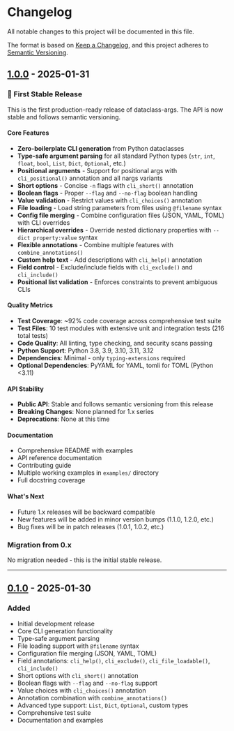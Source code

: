 # Changelog

All notable changes to this project will be documented in this file.

The format is based on [Keep a Changelog](https://keepachangelog.com/en/1.0.0/),
and this project adheres to [Semantic Versioning](https://semver.org/spec/v2.0.0.html).


## [1.0.0] - 2025-01-31

### 🎉 First Stable Release

This is the first production-ready release of dataclass-args. The API is now stable and follows semantic versioning.

#### Core Features
- **Zero-boilerplate CLI generation** from Python dataclasses
- **Type-safe argument parsing** for all standard Python types (`str`, `int`, `float`, `bool`, `List`, `Dict`, `Optional`, etc.)
- **Positional arguments** - Support for positional args with `cli_positional()` annotation and all nargs variants
- **Short options** - Concise `-n` flags with `cli_short()` annotation
- **Boolean flags** - Proper `--flag` and `--no-flag` boolean handling
- **Value validation** - Restrict values with `cli_choices()` annotation
- **File loading** - Load string parameters from files using `@filename` syntax
- **Config file merging** - Combine configuration files (JSON, YAML, TOML) with CLI overrides
- **Hierarchical overrides** - Override nested dictionary properties with `--dict property:value` syntax
- **Flexible annotations** - Combine multiple features with `combine_annotations()`
- **Custom help text** - Add descriptions with `cli_help()` annotation
- **Field control** - Exclude/include fields with `cli_exclude()` and `cli_include()`
- **Positional list validation** - Enforces constraints to prevent ambiguous CLIs

#### Quality Metrics
- **Test Coverage**: ~92% code coverage across comprehensive test suite
- **Test Files**: 10 test modules with extensive unit and integration tests (216 total tests)
- **Code Quality**: All linting, type checking, and security scans passing
- **Python Support**: Python 3.8, 3.9, 3.10, 3.11, 3.12
- **Dependencies**: Minimal - only `typing-extensions` required
- **Optional Dependencies**: PyYAML for YAML, tomli for TOML (Python <3.11)

#### API Stability
- **Public API**: Stable and follows semantic versioning from this release
- **Breaking Changes**: None planned for 1.x series
- **Deprecations**: None at this time

#### Documentation
- Comprehensive README with examples
- API reference documentation
- Contributing guide
- Multiple working examples in `examples/` directory
- Full docstring coverage

#### What's Next
- Future 1.x releases will be backward compatible
- New features will be added in minor version bumps (1.1.0, 1.2.0, etc.)
- Bug fixes will be in patch releases (1.0.1, 1.0.2, etc.)

### Migration from 0.x
No migration needed - this is the initial stable release.

---

## [0.1.0] - 2025-01-30

### Added
- Initial development release
- Core CLI generation functionality
- Type-safe argument parsing
- File loading support with `@filename` syntax
- Configuration file merging (JSON, YAML, TOML)
- Field annotations: `cli_help()`, `cli_exclude()`, `cli_file_loadable()`, `cli_include()`
- Short options with `cli_short()` annotation
- Boolean flags with `--flag` and `--no-flag` support
- Value choices with `cli_choices()` annotation
- Annotation combination with `combine_annotations()`
- Advanced type support: `List`, `Dict`, `Optional`, custom types
- Comprehensive test suite
- Documentation and examples

[Unreleased]: https://github.com/bassmanitram/dataclass-args/compare/v1.0.0...HEAD
[1.0.0]: https://github.com/bassmanitram/dataclass-args/releases/tag/v1.0.0
[0.1.0]: https://github.com/bassmanitram/dataclass-args/releases/tag/v0.1.0

